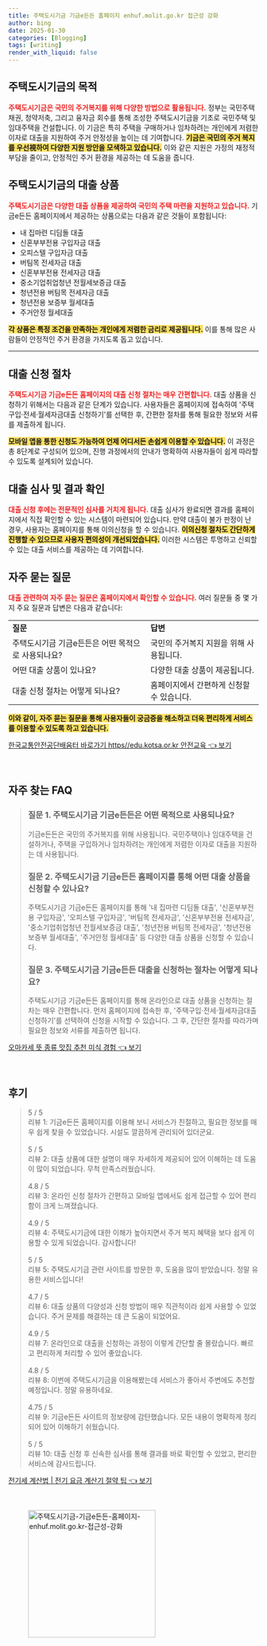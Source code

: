 ```yaml
---
title: 주택도시기금 기금e든든 홈페이지 enhuf.molit.go.kr 접근성 강화
author: bing
date: 2025-01-30
categories: [Blogging]
tags: [writing]
render_with_liquid: false
---
```



<h2 id='주택도시기금 목적'>주택도시기금의 목적</h2>

<p><b><span style="color: #ee2323;">주택도시기금은 국민의 주거복지를 위해 다양한 방법으로 활용됩니다.</span></b> 정부는 국민주택채권, 청약저축, 그리고 융자금 회수를 통해 조성한 주택도시기금을 기초로 국민주택 및 임대주택을 건설합니다. 이 기금은 특히 주택을 구매하거나 임차하려는 개인에게 저렴한 이자로 대출을 지원하여 주거 안정성을 높이는 데 기여합니다. <b><span style="background-color: #ffe066;">기금은 국민의 주거 복지를 우선視하여 다양한 지원 방안을 모색하고 있습니다.</span></b> 이와 같은 지원은 가정의 재정적 부담을 줄이고, 안정적인 주거 환경을 제공하는 데 도움을 줍니다. </p>

<h2 id='대출 상품 종류'>주택도시기금의 대출 상품</h2>

<p><b><span style="color: #ee2323;">주택도시기금은 다양한 대출 상품을 제공하여 국민의 주택 마련을 지원하고 있습니다.</span></b> 기금e든든 홈페이지에서 제공하는 상품으로는 다음과 같은 것들이 포함됩니다:</p>

<ul>
    <li>내 집마련 디딤돌 대출</li>
    <li>신혼부부전용 구입자금 대출</li>
    <li>오피스텔 구입자금 대출</li>
    <li>버팀목 전세자금 대출</li>
    <li>신혼부부전용 전세자금 대출</li>
    <li>중소기업취업청년 전월세보증금 대출</li>
    <li>청년전용 버팀목 전세자금 대출</li>
    <li>청년전용 보증부 월세대출</li>
    <li>주거안정 월세대출</li>
</ul>

<p><b><span style="background-color: #ffe066;">각 상품은 특정 조건을 만족하는 개인에게 저렴한 금리로 제공됩니다.</span></b> 이를 통해 많은 사람들이 안정적인 주거 환경을 가지도록 돕고 있습니다.</p>

<hr />

<h2 id='대출 신청 절차'>대출 신청 절차</h2>

<p><b><span style="color: #ee2323;">주택도시기금 기금e든든 홈페이지의 대출 신청 절차는 매우 간편합니다.</span></b> 대출 상품을 신청하기 위해서는 다음과 같은 단계가 있습니다. 사용자들은 홈페이지에 접속하여 '주택구입·전세·월세자금대출 신청하기'를 선택한 후, 간편한 절차를 통해 필요한 정보와 서류를 제출하게 됩니다.</p>

<p><b><span style="background-color: #ffe066;">모바일 앱을 통한 신청도 가능하여 언제 어디서든 손쉽게 이용할 수 있습니다.</span></b> 이 과정은 총 8단계로 구성되어 있으며, 진행 과정에서의 안내가 명확하여 사용자들이 쉽게 따라할 수 있도록 설계되어 있습니다. </p>

<h2 id='대출 심사와 결과 확인'>대출 심사 및 결과 확인</h2>

<p><b><span style="color: #ee2323;">대출 신청 후에는 전문적인 심사를 거치게 됩니다.</span></b> 대출 심사가 완료되면 결과를 홈페이지에서 직접 확인할 수 있는 시스템이 마련되어 있습니다. 만약 대출이 불가 판정이 난 경우, 사용자는 홈페이지를 통해 이의신청을 할 수 있습니다. <b><span style="background-color: #ffe066;">이의신청 절차도 간단하게 진행할 수 있으므로 사용자 편의성이 개선되었습니다.</span></b> 이러한 시스템은 투명하고 신뢰할 수 있는 대출 서비스를 제공하는 데 기여합니다.</p>

<h2 id='자주 묻는 질문'>자주 묻는 질문</h2>

<p><b><span style="color: #ee2323;">대출 관련하여 자주 묻는 질문은 홈페이지에서 확인할 수 있습니다.</span></b> 여러 질문들 중 몇 가지 주요 질문과 답변은 다음과 같습니다:</p>

<table>
    <tr>
        <td><b>질문</b></td>
        <td><b>답변</b></td>
    </tr>
    <tr>
        <td>주택도시기금 기금e든든은 어떤 목적으로 사용되나요?</td>
        <td>국민의 주거복지 지원을 위해 사용됩니다.</td>
    </tr>
    <tr>
        <td>어떤 대출 상품이 있나요?</td>
        <td>다양한 대출 상품이 제공됩니다.</td>
    </tr>
    <tr>
        <td>대출 신청 절차는 어떻게 되나요?</td>
        <td>홈페이지에서 간편하게 신청할 수 있습니다.</td>
    </tr>
</table>

<p><b><span style="background-color: #ffe066;">이와 같이, 자주 묻는 질문을 통해 사용자들이 궁금증을 해소하고 더욱 편리하게 서비스를 이용할 수 있도록 하고 있습니다.</span></b></p>


<p><a class="click-button" title="한국교통안전공단배움터 바로가기 https//edu.kotsa.or.kr 안전교육" href="https://blackassets.github.io/posts/%ED%95%9C%EA%B5%AD%EA%B5%90%ED%86%B5%EC%95%88%EC%A0%84%EA%B3%B5%EB%8B%A8%EB%B0%B0%EC%9B%80%ED%84%B0-%EB%B0%94%EB%A1%9C%EA%B0%80%EA%B8%B0-httpsedu.kotsa.or.kr-%EC%95%88%EC%A0%84%EA%B5%90%EC%9C%A1/" rel="dofollow">한국교통안전공단배움터 바로가기 https//edu.kotsa.or.kr 안전교육 👈 보기</a></p><br>
<h2 id='자주_찾는_FAQ'>자주 찾는 FAQ</h2>
<div itemscope="" itemtype="https://schema.org/FAQPage"> 
<blockquote> 
<div itemscope="" itemprop="mainEntity" itemtype="https://schema.org/Question"> 
<h3 itemprop="name">질문 1. 주택도시기금 기금e든든은 어떤 목적으로 사용되나요?</h3> 
<div itemscope="" itemprop="acceptedAnswer" itemtype="https://schema.org/Answer"> 
<span itemprop="text"> 
<p>기금e든든은 국민의 주거복지를 위해 사용됩니다. 국민주택이나 임대주택을 건설하거나, 주택을 구입하거나 임차하려는 개인에게 저렴한 이자로 대출을 지원하는 데 사용됩니다.</p> 
</span> 
</div> 
</div> 
<div itemscope="" itemprop="mainEntity" itemtype="https://schema.org/Question"> 
<h3 itemprop="name">질문 2. 주택도시기금 기금e든든 홈페이지를 통해 어떤 대출 상품을 신청할 수 있나요?</h3> 
<div itemscope="" itemprop="acceptedAnswer" itemtype="https://schema.org/Answer"> 
<span itemprop="text"> 
<p>주택도시기금 기금e든든 홈페이지를 통해 '내 집마련 디딤돌 대출', '신혼부부전용 구입자금', '오피스텔 구입자금', '버팀목 전세자금', '신혼부부전용 전세자금', '중소기업취업청년 전월세보증금 대출', '청년전용 버팀목 전세자금', '청년전용 보증부 월세대출', '주거안정 월세대출' 등 다양한 대출 상품을 신청할 수 있습니다.</p> 
</span> 
</div> 
</div> 
<div itemscope="" itemprop="mainEntity" itemtype="https://schema.org/Question"> 
<h3 itemprop="name">질문 3. 주택도시기금 기금e든든 대출을 신청하는 절차는 어떻게 되나요?</h3> 
<div itemscope="" itemprop="acceptedAnswer" itemtype="https://schema.org/Answer"> 
<span itemprop="text"> 
<p>주택도시기금 기금e든든 홈페이지를 통해 온라인으로 대출 상품을 신청하는 절차는 매우 간편합니다. 먼저 홈페이지에 접속한 후, '주택구입·전세·월세자금대출 신청하기'를 선택하여 신청을 시작할 수 있습니다. 그 후, 간단한 절차를 따라가며 필요한 정보와 서류를 제출하면 됩니다.</p> 
</span> 
</div> 
</div> 
</blockquote> 
</div>
<p><a class="click-button" title="오마카세 뜻 종류 맛집 추천 미식 경험" href="https://blackassets.github.io/posts/%EC%98%A4%EB%A7%88%EC%B9%B4%EC%84%B8-%EB%9C%BB-%EC%A2%85%EB%A5%98-%EB%A7%9B%EC%A7%91-%EC%B6%94%EC%B2%9C-%EB%AF%B8%EC%8B%9D-%EA%B2%BD%ED%97%98/" rel="dofollow">오마카세 뜻 종류 맛집 추천 미식 경험 👈 보기</a></p><br>
<h2 id='후기'>후기</h2>
<div itemscope itemtype="https://schema.org/Product">
  <blockquote>
  <div itemprop="review" itemscope itemtype="https://schema.org/Review">
      <div itemprop="reviewRating" itemscope itemtype="https://schema.org/Rating"> <span itemprop="ratingValue">5</span> / <span itemprop="bestRating">5</span> </div>
      <span itemprop="reviewBody">리뷰 1: 기금e든든 홈페이지를 이용해 보니 서비스가 친절하고, 필요한 정보를 매우 쉽게 찾을 수 있었습니다. 시설도 깔끔하게 관리되어 있더군요.</span>
  </div>
  <br>
  <div itemprop="review" itemscope itemtype="https://schema.org/Review">
      <div itemprop="reviewRating" itemscope itemtype="https://schema.org/Rating"> <span itemprop="ratingValue">5</span> / <span itemprop="bestRating">5</span> </div>
      <span itemprop="reviewBody">리뷰 2: 대출 상품에 대한 설명이 매우 자세하게 제공되어 있어 이해하는 데 도움이 많이 되었습니다. 무척 만족스러웠습니다.</span>
  </div>
  <br>
  <div itemprop="review" itemscope itemtype="https://schema.org/Review">
      <div itemprop="reviewRating" itemscope itemtype="https://schema.org/Rating"> <span itemprop="ratingValue">4.8</span> / <span itemprop="bestRating">5</span> </div>
      <span itemprop="reviewBody">리뷰 3: 온라인 신청 절차가 간편하고 모바일 앱에서도 쉽게 접근할 수 있어 편리함이 크게 느껴졌습니다.</span>
  </div>
  <br>
  <div itemprop="review" itemscope itemtype="https://schema.org/Review">
      <div itemprop="reviewRating" itemscope itemtype="https://schema.org/Rating"> <span itemprop="ratingValue">4.9</span> / <span itemprop="bestRating">5</span> </div>
      <span itemprop="reviewBody">리뷰 4: 주택도시기금에 대한 이해가 높아지면서 주거 복지 혜택을 보다 쉽게 이용할 수 있게 되었습니다. 감사합니다!</span>
  </div>
  <br>
  <div itemprop="review" itemscope itemtype="https://schema.org/Review">
      <div itemprop="reviewRating" itemscope itemtype="https://schema.org/Rating"> <span itemprop="ratingValue">5</span> / <span itemprop="bestRating">5</span> </div>
      <span itemprop="reviewBody">리뷰 5: 주택도시기금 관련 사이트를 방문한 후, 도움을 많이 받았습니다. 정말 유용한 서비스입니다!</span>
  </div>
  <br>
  <div itemprop="review" itemscope itemtype="https://schema.org/Review">
      <div itemprop="reviewRating" itemscope itemtype="https://schema.org/Rating"> <span itemprop="ratingValue">4.7</span> / <span itemprop="bestRating">5</span> </div>
      <span itemprop="reviewBody">리뷰 6: 대출 상품의 다양성과 신청 방법이 매우 직관적이라 쉽게 사용할 수 있었습니다. 주거 문제를 해결하는 데 큰 도움이 되었어요.</span>
  </div>
  <br>
  <div itemprop="review" itemscope itemtype="https://schema.org/Review">
      <div itemprop="reviewRating" itemscope itemtype="https://schema.org/Rating"> <span itemprop="ratingValue">4.9</span> / <span itemprop="bestRating">5</span> </div>
      <span itemprop="reviewBody">리뷰 7: 온라인으로 대출을 신청하는 과정이 이렇게 간단할 줄 몰랐습니다. 빠르고 편리하게 처리할 수 있어 좋았습니다.</span>
  </div>
  <br>
  <div itemprop="review" itemscope itemtype="https://schema.org/Review">
      <div itemprop="reviewRating" itemscope itemtype="https://schema.org/Rating"> <span itemprop="ratingValue">4.8</span> / <span itemprop="bestRating">5</span> </div>
      <span itemprop="reviewBody">리뷰 8: 이번에 주택도시기금을 이용해봤는데 서비스가 좋아서 주변에도 추천할 예정입니다. 정말 유용하네요.</span>
  </div>
  <br>
  <div itemprop="review" itemscope itemtype="https://schema.org/Review">
      <div itemprop="reviewRating" itemscope itemtype="https://schema.org/Rating"> <span itemprop="ratingValue">4.75</span> / <span itemprop="bestRating">5</span> </div>
      <span itemprop="reviewBody">리뷰 9: 기금e든든 사이트의 정보량에 감탄했습니다. 모든 내용이 명확하게 정리되어 있어 이해하기 쉬웠습니다.</span>
  </div>
  <br>
  <div itemprop="review" itemscope itemtype="https://schema.org/Review">
      <div itemprop="reviewRating" itemscope itemtype="https://schema.org/Rating"> <span itemprop="ratingValue">5</span> / <span itemprop="bestRating">5</span> </div>
      <span itemprop="reviewBody">리뷰 10: 대출 신청 후 신속한 심사를 통해 결과를 바로 확인할 수 있었고, 편리한 서비스에 감사드립니다.</span>
  </div>
  </blockquote>
</div>
<p><a class="click-button" title="전기세 계산법 | 전기 요금 계산기 절약 팁" href="https://blackassets.github.io/posts/%EC%A0%84%EA%B8%B0%EC%84%B8-%EA%B3%84%EC%82%B0%EB%B2%95-%EC%A0%84%EA%B8%B0-%EC%9A%94%EA%B8%88-%EA%B3%84%EC%82%B0%EA%B8%B0-%EC%A0%88%EC%95%BD-%ED%8C%81/" rel="dofollow">전기세 계산법 | 전기 요금 계산기 절약 팁 👈 보기</a></p><br>
<figure class="image"><img src="https://blackassets.github.io/assets/img/thumbnail/주택도시기금-기금e든든-홈페이지-enhuf.molit.go.kr-접근성-강화.webp" alt="주택도시기금-기금e든든-홈페이지-enhuf.molit.go.kr-접근성-강화" width="256" height="256"></figure>
